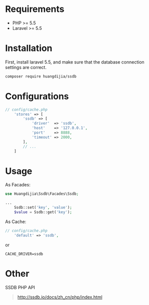 # Requirements

* PHP >= 5.5
* Laravel >= 5.5

# Installation

First, install laravel 5.5, and make sure that the database connection settings are correct.

~~~bash
composer require huangdijia/ssdb
~~~

# Configurations

~~~php
// config/cache.php
    'stores' => [
        'ssdb' => [
            'driver'  => 'ssdb',
            'host'    => '127.0.0.1',
            'port'    => 8888,
            'timeout' => 2000,
        ],
        // ...
    ]
~~~

# Usage

As Facades:

~~~php
use Huangdijia\Ssdb\Facades\Ssdb;

...
    Ssdb::set('key', 'value');
    $value = Ssdb::get('key');
~~~

As Cache:

~~~php
// config/cache.php
    'default' => 'ssdb',
~~~

or

~~~env
CACHE_DRIVER=ssdb
~~~

# Other

SSDB PHP API

> http://ssdb.io/docs/zh_cn/php/index.html